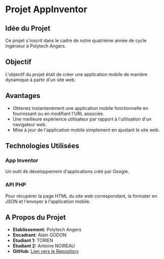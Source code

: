 # Projet AppInventor

## Idée du Projet

Ce projet s'inscrit dans le cadre de notre quatrième année de cycle ingénieur à Polytech Angers.

## Objectif

L'objectif du projet était de créer une application mobile de manière dynamique à partir d'un site web.

## Avantages

- Obtenez instantanément une application mobile fonctionnelle en fournissant ou en modifiant l'URL associée.
- Une meilleure expérience utilisateur par rapport à l'utilisation d'un navigateur web.
- Mise à jour de l'application mobile simplement en ajustant le site web.

## Technologies Utilisées

### App Inventor

Un outil de développement d'applications créé par Google.

### API PHP

Pour récupérer la page HTML du site web correspondant, la formater en JSON et l'envoyer à l'application mobile.

## A Propos du Projet

- **Etablissement:** Polytech Angers
- **Encadrant:** Alain GODON
- **Étudiant 1:** TORIEN
- **Étudiant 2:** Antoine NOIREAU
- **GitHub:** [Lien vers le Repository](https://github.com/Torien-TORIEN/AppInvator-API_PHP)
